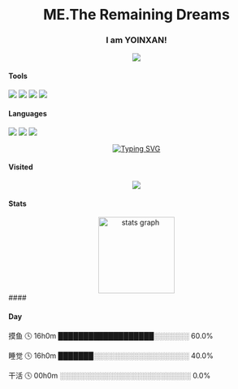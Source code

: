 <br clear="both">

<h1 align="center">ME.The Remaining Dreams</h1>

<h3 align="center" color="aqua">I am YOINXAN!</h1>

<div align="center">
  <img src="https://img.shields.io/badge/讨厌-学习-yellow" />
</div>


#### Tools
[![](https://img.shields.io/badge/VsCode-编辑器-007ACC?style=flat-square&logo=Visual%20Studio%20Code&labelColor=ffffff&logoColor=007ACC)](https://code.visualstudio.com/)
[![](https://img.shields.io/badge/Chrome-谷歌-4285F4?style=flat-square&logo=Google%20Chrome&labelColor=ffffff&logoColor=4285F4)](https://www.google.com/chrome/)
[![](https://img.shields.io/badge/Edge-微软-0078D7?style=flat-square&logo=Microsoft%20Edge&labelColor=ffffff&logoColor=0078D7)](https://www.microsoft.com/zh-cn/edge?form=MA13FJ)
[![](https://img.shields.io/badge/Photoshop-PS-31A8FF?style=flat-square&logo=Adobe%20Photoshop&labelColor=ffffff&logoColor=31A8FF)](https://www.adobe.com/cn/products/photoshop.html)

#### Languages

[![](https://img.shields.io/badge/-HTML5-E34F26?style=flat-square&logo=html5&logoColor=white)](https://html.spec.whatwg.org/)
[![](https://img.shields.io/badge/-CSS3-1572B6?style=flat-square&logo=css3&logoColor=white)](https://www.w3.org/Style/CSS/)
[![](https://img.shields.io/badge/-JavaScript-f7e018?style=flat-square&logo=javascript&logoColor=white)](https://www.ecma-international.org/)

<div align="center">
	<a href="https://codeacg.com/">
	  <img src="https://readme-typing-svg.demolab.com?font=Hack+Code&pause=100&width=450&lines=白天摸鱼;晚上睡觉&center=true&size=22" alt="Typing SVG" />
	</a>
</div>

#### Visited

<div align="center">
  <img src="https://profile-counter.glitch.me/YOINXAN/count.svg?"  />
</div>



#### Stats

<div align="center">
  <img src="https://github-readme-stats.vercel.app/api?username=YOINXAN&hide_title=false&hide_rank=false&show_icons=false&include_all_commits=false&count_private=false&disable_animations=false&theme=radical&locale=en&hide_border=true&order=1" height="150" alt="stats graph"  />
</div>
#### 

#### Day

摸鱼   🕓 16h0m  ███████████████████░░░░░░░ 60.0%

睡觉   🕓 16h0m  ███████░░░░░░░░░░░░░░░░░░░ 40.0%

干活   🕓 00h0m  ░░░░░░░░░░░░░░░░░░░░░░░░░░ 0.0%



